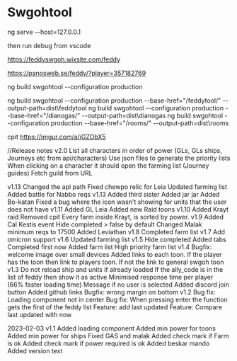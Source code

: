 # Swgohtool

ng serve --host=127.0.0.1

then run debug from vscode

https://feddyswgoh.wixsite.com/feddy
 
https://panosweb.se/feddy/?player=357182769

ng build swgohtool --configuration production

ng build swgohtool --configuration production --base-href="/feddytool/" --output-path=dist\feddytool
ng build swgohtool --configuration production --base-href="/dianogas/" --output-path=dist\dianogas
ng build swgohtool --configuration production --base-href="/rooms/" --output-path=dist\rooms

cpit
https://imgur.com/a/iGZObX5

//Release notes
v2.0
    List all characters in order of power (GLs, GLs ships, Journeys etc from api/characters)
    Use json files to generate the priority lists
    When clicking on a character it should open the farming list (Journey guides)
    Fetch guild from URL

v1.13
    Changed the api path 
    Fixed chewpo relic for Leia
    Updated farming list
    Added battle for Nabbo reqs
v1.13
    Added third sister
    Added jar jar
    Added Bo-katan
    Fixed a bug where the icon wasn't showing for units that the user does not have
v1.11
    Added GL Leia
    Added new Raid toons
v1.10
    Added Krayt raid
    Removed cpit
    Every farm inside Krayt, is sorted by power.
v1.9
    Added Cal Kestis event
    Hide completed > false by default
    Changed Malak minimum reqs to 17500
    Added Leviathan
v1.8
    Completed farm list
v1.7
    Add omicron support
v1.6
    Updated farming list
v1.5
    Hide completed
    Added tabs
    Completed first now
    Added farm list
    High priority farm list
v1.4
    Bugfix: welcome image over small devices
    Added links to each toon. If the player has the toon then link to players toon. If not the link to general swgoh toon
v1.3
    Do not reload ship and units if already loaded
    If the ally_code is in the list of feddy then show it as active
    Minimised response time per player (66% faster loading time)
    Message if no user is selected
    Added discord join button
    Added github links
    Bugfix: wrong margin on bottom
v1.2
    Bug fix: Loading component not in center
    Bug fix: When pressing enter the function gets the first of the feddy list
    Feature: add last updated
    Feature: Compare last updated with now
    

2023-02-03 v1.1
    Added loading component
    Added min power for toons
    Added min power for ships
    Fixed GAS and malak
    Added check mark if Farm is ok
    Added check mark if power required is ok
    Added beskar mando
    Added version text
